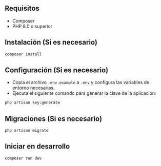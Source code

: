 ## Requisitos
- Composer
- PHP 8.0 o superior

## Instalación (Si es necesario)
```bash
composer install
```
## Configuración (Si es necesario)
- Copia el archivo `.env.example` a `.env` y configura las variables de entorno necesarias.
- Ejecuta el siguiente comando para generar la clave de la aplicación:
```bash
php artisan key:generate
```
## Migraciones (Si es necesario)
```bash
php artisan migrate
```

## Iniciar en desarrollo
```bash
composer run dev
```

